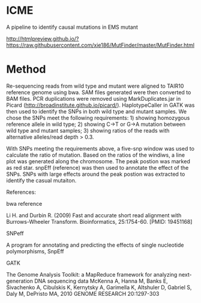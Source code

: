 # ICME
A pipeline to identify causal mutations in EMS mutant

http://htmlpreview.github.io/?https://raw.githubusercontent.com/xie186/MutFinder/master/MutFinder.html


# Method

Re-sequencing reads from wild type and mutant were aligned to TAIR10 reference genome using bwa. SAM files 
generated were then converted to BAM files. PCR duplications were removed using MarkDuplicates.jar in Picard (http://broadinstitute.github.io/picard/). HaplotypeCaller in GATK was then used to identify the SNPs in both 
wild type and mutant samples. We chose the SNPs meet the following requirements: 1) showing homozygous reference 
allele in wild type; 2) showing C->T or G->A mutation between wild type and mutant samples; 3) showing ratios 
of the reads with alternative alleles/read depth > 0.3. 

With SNPs meeting the requirements above, a five-snp window was used to calculate the ratio of mutation. Based 
on the ratios of the windiws, a line plot was generated along the chromosome. The peak postion was marked as red star. 
snpEff (reference) was then used to annotate the effect of the SNPs. SNPs with large effects around the peak postion 
was extracted to identify the casual mutaiton. 

References:

bwa reference

Li H. and Durbin R. (2009) Fast and accurate short read alignment with Burrows-Wheeler Transform. Bioinformatics, 25:1754-60. [PMID: 19451168]

SNPeff

A program for annotating and predicting the effects of single nucleotide polymorphisms, SnpEff

GATK

The Genome Analysis Toolkit: a MapReduce framework for analyzing next-generation DNA sequencing data McKenna A, Hanna M, Banks E, Sivachenko A, Cibulskis K, Kernytsky A, Garimella K, Altshuler D, Gabriel S, Daly M, DePristo MA, 2010 GENOME RESEARCH 20:1297-303



